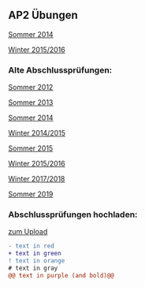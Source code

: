 ## AP2 Übungen

[Sommer 2014](https://forms.gle/cnHbXsF3wFqMStEe7)

[Winter 2015/2016](https://forms.gle/y8cEytWb87R44QwY9)


### Alte Abschlussprüfungen:

[Sommer 2012](https://ts13b.github.io/sozialkunde_pdf/sozialkunde_sommer_2012.pdf)

[Sommer 2013](https://ts13b.github.io/sozialkunde_pdf/sozialkunde_sommer_2013.pdf)

[Sommer 2014](https://ts13b.github.io/sozialkunde_pdf/sozialkunde_sommer_2014.pdf)

[Winter 2014/2015](https://ts13b.github.io/sozialkunde_pdf/sozialkunde_winter_2014_2015.pdf)

[Sommer 2015](https://ts13b.github.io/sozialkunde_pdf/sozialkunde_sommer_2015.pdf)

[Winter 2015/2016](https://ts13b.github.io/sozialkunde_pdf/sozialkunde_winter_2016_2016.pdf)

[Winter 2017/2018](https://ts13b.github.io/sozialkunde_pdf/sozialkunde_winter_2017_2018.pdf)

[Sommer 2019](https://ts13b.github.io/sozialkunde_pdf/sozialkunde_sommer_2019.pdf)


### Abschlussprüfungen hochladen:
[zum Upload](https://forms.gle/GqEd1L56UDE3HVfDA)


```diff
- text in red
+ text in green
! text in orange
# text in gray
@@ text in purple (and bold)@@
```
